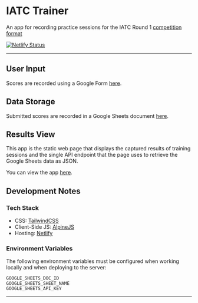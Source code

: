 # IATC Trainer

An app for recording practice sessions for the IATC Round 1 [competition format][iatf-round1]

[![Netlify Status](https://api.netlify.com/api/v1/badges/675c0dfa-a9a2-42f4-ab81-6df5ba9793d8/deploy-status)](https://app.netlify.com/sites/zg-iatc-trainer/deploys)

---

## User Input

Scores are recorded using a Google Form [here][google-form].

## Data Storage

Submitted scores are recorded in a Google Sheets document [here][google-sheet].

## Results View

This app is the static web page that displays the captured results of training sessions and the single API endpoint that the page uses to retrieve the Google Sheets data as JSON.

You can view the app [here][app-page].

## Development Notes

### Tech Stack

- CSS: [TailwindCSS](https://tailwindcss.com)
- Client-Side JS: [AlpineJS](https://alpinejs.dev)
- Hosting: [Netlify](https://www.netlify.com)

### Environment Variables

The following environment variables must be configured when working locally and when deploying to the server:

```
GOOGLE_SHEETS_DOC_ID
GOOGLE_SHEETS_SHEET_NAME
GOOGLE_SHEETS_API_KEY
```

---

[iatf-round1]: https://internationalaxethrowingfederation.com/round-1-of-the-iatc
[google-form]: https://docs.google.com/forms/d/e/1FAIpQLSfWmTWE95z_oxA_13GvSSKS8aA8vyD3XHSGV0y52O27bCZkyA/viewform?usp=sf_link
[google-sheet]: https://docs.google.com/spreadsheets/d/1wZQt0AIFaokmbVYYIVV65dx5Ty5xxE0xvJc-moip-tY/edit?usp=sharing
[app-page]: https://zg-iatc-trainer.netlify.app